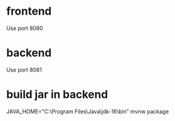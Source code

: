 # frontend
Use port 8080
# backend
Use port 8081

# build jar in backend
JAVA_HOME="C:\Program Files\Java\jdk-16\bin"
mvnw package